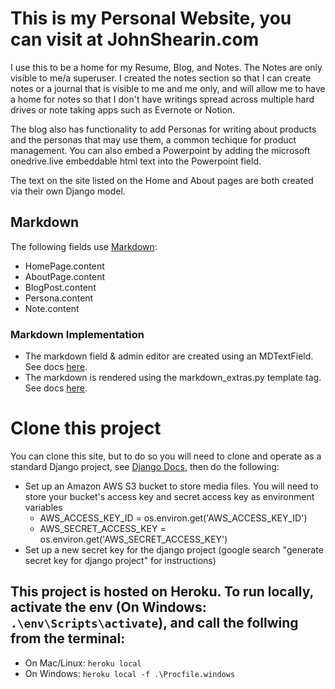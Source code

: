 # This is my Personal Website, you can visit at JohnShearin.com
I use this to be a home for my Resume, Blog, and Notes. The Notes are only visible to me/a superuser. I created the notes section so that I can create notes or a journal that is visible to me and me only, and will allow me to have a home for notes so that I don't have writings spread across multiple hard drives or note taking apps such as Evernote or Notion.  

The blog also has functionality to add Personas for writing about products and the personas that may use them, a common techique for product management. You can also embed a Powerpoint by adding the microsoft onedrive.live embeddable html text into the Powerpoint field.  

The text on the site listed on the Home and About pages are both created via their own Django model.

## Markdown
The following fields use [Markdown](https://www.markdownguide.org/basic-syntax/):
- HomePage.content
- AboutPage.content
- BlogPost.content
- Persona.content
- Note.content

### Markdown Implementation
- The markdown field & admin editor are created using an MDTextField. See docs [here](https://developpaper.com/implementation-of-beautiful-django-markdown-rich-text-app-plug-in/).
- The markdown is rendered using the markdown_extras.py template tag. See docs [here](https://learndjango.com/tutorials/django-markdown-tutorial).


# Clone this project
You can clone this site, but to do so you will need to clone and operate as a standard Django project, see [Django Docs](https://docs.djangoproject.com/en/3.1/), then do the following:
- Set up an Amazon AWS S3 bucket to store media files. You will need to store your bucket's access key and secret access key as environment variables
    - AWS_ACCESS_KEY_ID = os.environ.get('AWS_ACCESS_KEY_ID')
    - AWS_SECRET_ACCESS_KEY = os.environ.get('AWS_SECRET_ACCESS_KEY')
- Set up a new secret key for the django project (google search "generate secret key for django project" for instructions)  

## This project is hosted on Heroku. To run locally, activate the env (On Windows: `.\env\Scripts\activate`), and call the follwing from the terminal:  
- On Mac/Linux: `heroku local`
- On Windows: `heroku local -f .\Procfile.windows`
